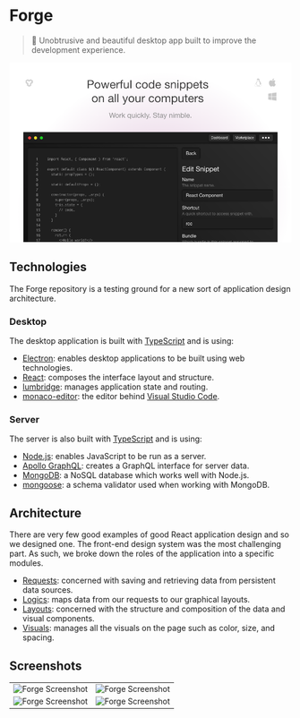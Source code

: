 # Forge

> 🏹 Unobtrusive and beautiful desktop app built to improve the development experience.

![Forge](https://raw.githubusercontent.com/jackrobertscott/forge/master/assets/Intro.png)

## Technologies

The Forge repository is a testing ground for a new sort of application design architecture.

### Desktop

The desktop application is built with [TypeScript](https://www.typescriptlang.org/) and is using:

- [Electron](https://electronjs.org/): enables desktop applications to be built using web technologies.
- [React](https://reactjs.org/): composes the interface layout and structure.
- [lumbridge](https://github.com/jackrobertscott/lumbridge): manages application state and routing.
- [monaco-editor](https://microsoft.github.io/monaco-editor/): the editor behind [Visual Studio Code](https://code.visualstudio.com/).

### Server

The server is also built with [TypeScript](https://www.typescriptlang.org/) and is using:

- [Node.js](https://nodejs.org/en/about/): enables JavaScript to be run as a server.
- [Apollo GraphQL](https://www.apollographql.com/): creates a GraphQL interface for server data.
- [MongoDB](https://www.mongodb.com/): a NoSQL database which works well with Node.js.
- [mongoose](https://mongoosejs.com/): a schema validator used when working with MongoDB.

## Architecture

There are very few good examples of good React application design and so we designed one. The front-end design system was the most challenging part. As such, we broke down the roles of the application into a specific modules.

- [Requests](https://github.com/jackrobertscott/forge/blob/master/docs/requests.md): concerned with saving and retrieving data from persistent data sources.
- [Logics](https://github.com/jackrobertscott/forge/blob/master/docs/logics.md): maps data from our requests to our graphical layouts.
- [Layouts](https://github.com/jackrobertscott/forge/blob/master/docs/layouts.md): concerned with the structure and composition of the data and visual components.
- [Visuals](https://github.com/jackrobertscott/forge/blob/master/docs/visuals.md): manages all the visuals on the page such as color, size, and spacing.

## Screenshots

|   |   |
|---|---|
| ![Forge Screenshot](https://uploads-ssl.webflow.com/5be925d4130794d6c2052d79/5c133ce8d3261ab085c37be4_Main%20Bundle%20Snippets%20Menu.png) | ![Forge Screenshot](https://uploads-ssl.webflow.com/5be925d4130794d6c2052d79/5c133ce7ae722d326f9d7e37_Main%20Bundle%20Snippets%20Inserting.png) |
| ![Forge Screenshot](https://uploads-ssl.webflow.com/5be925d4130794d6c2052d79/5c133ce8ae722dd2099d7e38_Edit%20Snippet.png) | ![Forge Screenshot](https://uploads-ssl.webflow.com/5be925d4130794d6c2052d79/5c133ce8d3261ab085c37be4_Main%20Bundle%20Snippets%20Menu.png) |
